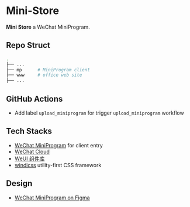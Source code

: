 # Mini-Store

**Mini Store** a WeChat MiniProgram.

## Repo Struct

```bash
.
├── ...
├── mp      # MiniProgram client
├── www     # office web site
├── ...
```

## GitHub Actions

- Add label `upload_miniprogram` for trigger `upload_miniprogram` workflow

## Tech Stacks

- [WeChat MiniProgram](https://developers.weixin.qq.com/miniprogram/dev/framework/) for client entry
- [WeChat Cloud](https://developers.weixin.qq.com/miniprogram/dev/wxcloud/basis/getting-started.html)
- [WeUI 组件库](https://developers.weixin.qq.com/miniprogram/dev/extended/weui/)
- [windicss](https://github.com/windicss/windicss) utility-first CSS framework

## Design

- [WeChat MiniProgram on Figma](https://www.figma.com/file/d4hDNZV5GkNjLZdBlNbi2S/WeChat-MiniPorgram)
